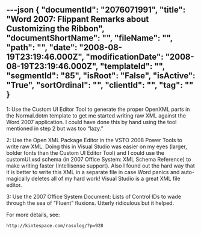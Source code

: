 ---json
{
  "documentId": "2076071991",
  "title": "Word 2007: Flippant Remarks about Customizing the Ribbon",
  "documentShortName": "",
  "fileName": "",
  "path": "",
  "date": "2008-08-19T23:19:46.000Z",
  "modificationDate": "2008-08-19T23:19:46.000Z",
  "templateId": "",
  "segmentId": "85",
  "isRoot": "False",
  "isActive": "True",
  "sortOrdinal": "",
  "clientId": "",
  "tag": ""
}
---

1: Use the Custom UI Editor Tool to generate the proper OpenXML parts in the Normal.dotm template to get me started writing raw XML against the Word 2007 application. I could have done this by hand using the tool mentioned in step 2 but was too “lazy.”

2: Use the Open XML Package Editor in the VSTO 2008 Power Tools to write raw XML. Doing this in Visual Studio was easier on my eyes (larger, bolder fonts than the Custom UI Editor Tool) and I could use the customUI.xsd schema (in 2007 Office System: XML Schema Reference) to make writing faster (Intellisense support). Also I found out the hard way that it is better to write this XML in a separate file in case Word panics and auto-magically deletes all of my hard work! Visual Studio is a great XML file editor.

3: Use the 2007 Office System Document: Lists of Control IDs to wade through the sea of “Fluent” fluxions. Utterly ridiculous but it helped.

For more details, see:

    http://kintespace.com/rasxlog/?p=928
